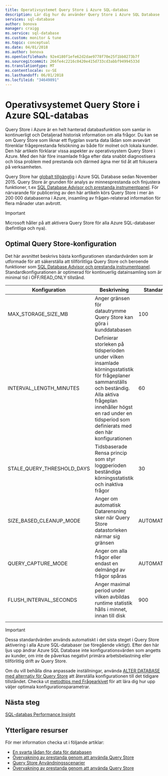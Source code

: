```yaml
---
title: Operativsystemet Query Store i Azure SQL-databas
description: Lär dig hur du använder Query Store i Azure SQL Database
services: sql-database
author: bonova
manager: craigg
ms.service: sql-database
ms.custom: monitor & tune
ms.topic: conceptual
ms.date: 04/01/2018
ms.author: bonova
ms.openlocfilehash: 92e4180f1efe62d2dae9778f70e25f1bb0273b7f
ms.sourcegitcommit: 266fe4c2216c0420e415d733cd3abbf94994533d
ms.translationtype: MT
ms.contentlocale: sv-SE
ms.lasthandoff: 06/01/2018
ms.locfileid: "34649891"
---
```

# <a name="operating-the-query-store-in-azure-sql-database"></a>Operativsystemet Query Store i Azure SQL-databas
Query Store i Azure är en helt hanterad databasfunktion som samlar in kontinuerligt och Detaljerad historisk information om alla frågor. Du kan se om Query Store som liknar ett flygplan svarta data lådan som avsevärt förenklar frågeprestanda felsökning av både för molnet och lokala kunder. Den här artikeln förklarar vissa aspekter av operativsystem Query Store i Azure. Med den här före insamlade fråga efter data snabbt diagnostisera och lösa problem med prestanda och därmed ägna mer tid åt att fokusera på verksamheten. 

Query Store har [globalt tillgänglig](https://azure.microsoft.com/updates/general-availability-azure-sql-database-query-store/) i Azure SQL Database sedan November 2015. Query Store är grunden för analys av minnesprestanda och finjustera funktioner, t.ex [SQL Database Advisor och prestanda instrumentpanel](https://azure.microsoft.com/updates/sqldatabaseadvisorga/). För närvarande för publicering av den här artikeln körs Query Store i mer än 200 000 databaserna i Azure, insamling av frågan-relaterad information för flera månader utan avbrott.

> [!IMPORTANT]
> Microsoft håller på att aktivera Query Store för alla Azure SQL-databaser (befintliga och nya). 
> 
> 

## <a name="optimal-query-store-configuration"></a>Optimal Query Store-konfiguration
Det här avsnittet beskrivs bästa konfigurationen standardvärden som är utformade för att säkerställa att tillförlitliga Query Store och beroende funktioner som [SQL Database Advisor och prestanda instrumentpanel](https://azure.microsoft.com/updates/sqldatabaseadvisorga/). Standardkonfigurationen är optimerad för kontinuerlig datainsamling som är minimal tid i OFF/READ_ONLY tillstånd.

| Konfiguration | Beskrivning | Standard | Kommentar |
| --- | --- | --- | --- |
| MAX_STORAGE_SIZE_MB |Anger gränsen för datautrymme Query Store kan göra i kunddatabasen |100 |För nya databaser |
| INTERVAL_LENGTH_MINUTES |Definierar storleken på tidsperioden under vilken insamlade körningsstatistik för frågeplaner sammanställs och beständig. Alla aktiva frågeplan innehåller högst en rad under en tidsperiod som definierats med den här konfigurationen |60 |För nya databaser |
| STALE_QUERY_THRESHOLD_DAYS |Tidsbaserade Rensa princip som styr loggperioden beständiga körningsstatistik och inaktiva frågor |30 |För nya databaser och databaser med föregående standard (367) |
| SIZE_BASED_CLEANUP_MODE |Anger om automatisk Datarensning sker när Query Store datastorleken närmar sig gränsen |AUTOMATISK |För alla databaser |
| QUERY_CAPTURE_MODE |Anger om alla frågor eller endast en delmängd av frågor spåras |AUTOMATISK |För alla databaser |
| FLUSH_INTERVAL_SECONDS |Anger maximal period under vilken avbildas runtime statistik hålls i minnet, innan till disk |900 |För nya databaser |
|  | | | |

> [!IMPORTANT]
> Dessa standardvärden används automatiskt i det sista steget i Query Store aktivering i alla Azure SQL-databaser (se föregående viktigt). Efter den här ljus upp ändrar Azure SQL Database inte konfigurationsvärden som angetts av kunder, om inte de påverkas negativt primära arbetsbelastning eller tillförlitlig drift av Query Store.
> 
> 

Om du vill behålla dina anpassade inställningar, använda [ALTER DATABASE med alternativ för Query Store](https://msdn.microsoft.com/library/bb522682.aspx) att återställa konfigurationen till det tidigare tillståndet. Checka ut [metodtips med Frågearkivet](https://msdn.microsoft.com/library/mt604821.aspx) för att lära dig hur upp väljer optimala konfigurationsparametrar.

## <a name="next-steps"></a>Nästa steg
[SQL-databas Performance Insight](sql-database-performance.md)

## <a name="additional-resources"></a>Ytterligare resurser
För mer information checka ut i följande artiklar:

* [En svarta lådan för data för databasen](https://azure.microsoft.com/blog/query-store-a-flight-data-recorder-for-your-database) 
* [Övervakning av prestanda genom att använda Query Store](https://msdn.microsoft.com/library/dn817826.aspx)
* [Query Store Användningsscenarier](https://msdn.microsoft.com/library/mt614796.aspx)
* [Övervakning av prestanda genom att använda Query Store](https://msdn.microsoft.com/library/dn817826.aspx) 

